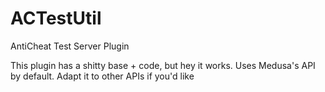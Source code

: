 # ACTestUtil
AntiCheat Test Server Plugin 

This plugin has a shitty base + code, but hey it works. Uses Medusa's API by default. Adapt it to other APIs if you'd like
